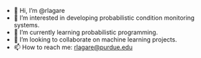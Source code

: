 - 👋 Hi, I’m @rlagare
- 👀 I’m interested in developing probabilistic condition monitoring systems.
- 🌱 I’m currently learning probabilistic programming.
- 💞️ I’m looking to collaborate on machine learning projects.
- 📫 How to reach me: rlagare@purdue.edu

<!---
rlagare/rlagare is a ✨ special ✨ repository because its `README.md` (this file) appears on your GitHub profile.
You can click the Preview link to take a look at your changes.
--->
